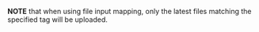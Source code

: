 **NOTE** that when using file input mapping, only the latest files matching the specified tag will be uploaded.